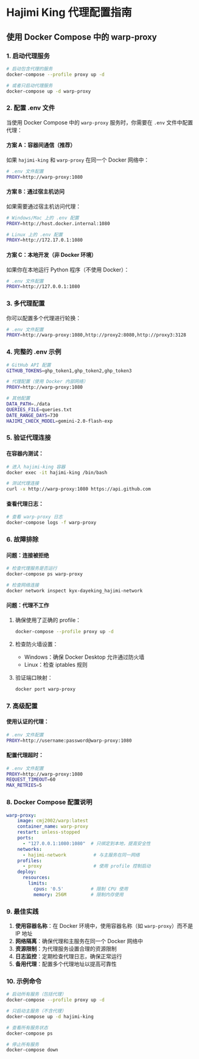 # Hajimi King 代理配置指南

## 使用 Docker Compose 中的 warp-proxy

### 1. 启动代理服务

```bash
# 启动包含代理的服务
docker-compose --profile proxy up -d

# 或者只启动代理服务
docker-compose up -d warp-proxy
```

### 2. 配置 .env 文件

当使用 Docker Compose 中的 `warp-proxy` 服务时，你需要在 `.env` 文件中配置代理：

#### 方案 A：容器间通信（推荐）

如果 `hajimi-king` 和 `warp-proxy` 在同一个 Docker 网络中：

```bash
# .env 文件配置
PROXY=http://warp-proxy:1080
```

#### 方案 B：通过宿主机访问

如果需要通过宿主机访问代理：

```bash
# Windows/Mac 上的 .env 配置
PROXY=http://host.docker.internal:1080

# Linux 上的 .env 配置
PROXY=http://172.17.0.1:1080
```

#### 方案 C：本地开发（非 Docker 环境）

如果你在本地运行 Python 程序（不使用 Docker）：

```bash
# .env 文件配置
PROXY=http://127.0.0.1:1080
```

### 3. 多代理配置

你可以配置多个代理进行轮换：

```bash
# .env 文件配置
PROXY=http://warp-proxy:1080,http://proxy2:8080,http://proxy3:3128
```

### 4. 完整的 .env 示例

```bash
# GitHub API 配置
GITHUB_TOKENS=ghp_token1,ghp_token2,ghp_token3

# 代理配置（使用 Docker 内部网络）
PROXY=http://warp-proxy:1080

# 其他配置
DATA_PATH=./data
QUERIES_FILE=queries.txt
DATE_RANGE_DAYS=730
HAJIMI_CHECK_MODEL=gemini-2.0-flash-exp
```

### 5. 验证代理连接

#### 在容器内测试：

```bash
# 进入 hajimi-king 容器
docker exec -it hajimi-king /bin/bash

# 测试代理连接
curl -x http://warp-proxy:1080 https://api.github.com
```

#### 查看代理日志：

```bash
# 查看 warp-proxy 日志
docker-compose logs -f warp-proxy
```

### 6. 故障排除

#### 问题：连接被拒绝

```bash
# 检查代理服务是否运行
docker-compose ps warp-proxy

# 检查网络连接
docker network inspect kyx-dayeking_hajimi-network
```

#### 问题：代理不工作

1. 确保使用了正确的 profile：
   ```bash
   docker-compose --profile proxy up -d
   ```

2. 检查防火墙设置：
   - Windows：确保 Docker Desktop 允许通过防火墙
   - Linux：检查 iptables 规则

3. 验证端口映射：
   ```bash
   docker port warp-proxy
   ```

### 7. 高级配置

#### 使用认证的代理：

```bash
# .env 文件配置
PROXY=http://username:password@warp-proxy:1080
```

#### 配置代理超时：

```bash
# .env 文件配置
PROXY=http://warp-proxy:1080
REQUEST_TIMEOUT=60
MAX_RETRIES=5
```

### 8. Docker Compose 配置说明

```yaml
warp-proxy:
    image: cmj2002/warp:latest
    container_name: warp-proxy
    restart: unless-stopped
    ports:
      - "127.0.0.1:1080:1080"  # 只绑定到本地，提高安全性
    networks:
      - hajimi-network          # 与主服务在同一网络
    profiles:
      - proxy                   # 使用 profile 控制启动
    deploy:
      resources:
        limits:
          cpus: '0.5'          # 限制 CPU 使用
          memory: 256M         # 限制内存使用
```

### 9. 最佳实践

1. **使用容器名称**：在 Docker 环境中，使用容器名称（如 `warp-proxy`）而不是 IP 地址
2. **网络隔离**：确保代理和主服务在同一个 Docker 网络中
3. **资源限制**：为代理服务设置合理的资源限制
4. **日志监控**：定期检查代理日志，确保正常运行
5. **备用代理**：配置多个代理地址以提高可靠性

### 10. 示例命令

```bash
# 启动所有服务（包括代理）
docker-compose --profile proxy up -d

# 只启动主服务（不含代理）
docker-compose up -d hajimi-king

# 查看所有服务状态
docker-compose ps

# 停止所有服务
docker-compose down